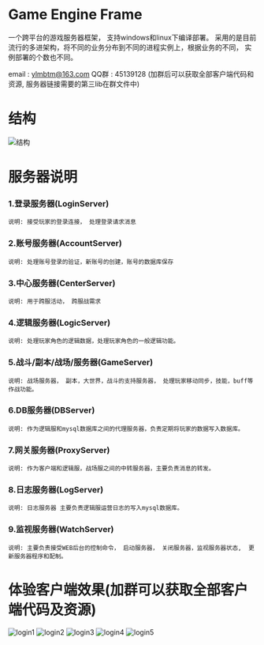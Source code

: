 Game Engine Frame
===============
一个跨平台的游戏服务器框架， 支持windows和linux下编译部署。
采用的是目前流行的多进架构，将不同的业务分布到不同的进程实例上，根据业务的不同， 
实例部署的个数也不同。

email : ylmbtm@163.com   QQ群 : 45139128 (加群后可以获取全部客户端代码和资源, 服务器链接需要的第三lib在群文件中)

结构
===============
![结构](https://wx2.sinaimg.cn/mw690/79045675gy1fvbd68kd1uj20vv0rlmz8.jpg)

服务器说明
===============
### 1.登录服务器(LoginServer)
	说明: 接受玩家的登录连接， 处理登录请求消息

### 2.账号服务器(AccountServer)
	说明: 处理账号登录的验证，新账号的创建，账号的数据库保存

### 3.中心服务器(CenterServer)
	说明: 用于跨服活动， 跨服战需求

### 4.逻辑服务器(LogicServer)
	说明: 处理玩家角色的逻辑数据，处理玩家角色的一般逻辑功能。

### 5.战斗/副本/战场/服务器(GameServer)
	说明: 战场服务器， 副本，大世界，战斗的支持服务器， 处理玩家移动同步，技能，buff等作战功能。

### 6.DB服务器(DBServer)
	说明: 作为逻辑服和mysql数据库之间的代理服务器，负责定期将玩家的数据写入数据库。

### 7.网关服务器(ProxyServer)
	说明: 作为客户端和逻辑服，战场服之间的中转服务器，主要负责消息的转发。

### 8.日志服务器(LogServer)
	说明: 日志服务器 主要负责逻辑服运营日志的写入mysql数据库。

### 9.监视服务器(WatchServer)
	说明: 主要负责接受WEB后台的控制命令， 启动服务器， 关闭服务器，监视服务器状态,  更新服务器程序和配制。



体验客户端效果(加群可以获取全部客户端代码及资源)
===============
![login1](https://wx2.sinaimg.cn/mw690/79045675gy1fvdn1uoqa8j20pg0etabd.jpg)
![login2](https://wx2.sinaimg.cn/mw690/79045675gy1fvdn1uqpclj20wg0fxgn8.jpg)
![login3](https://wx4.sinaimg.cn/mw690/79045675gy1fvdn1uqq84j20wd0fydi0.jpg)
![login4](https://wx3.sinaimg.cn/mw690/79045675gy1fvdn1urjzaj20wd0gedia.jpg)
![login5](https://wx2.sinaimg.cn/mw690/79045675gy1fvdn1uq19vj20wh0fwdhn.jpg)